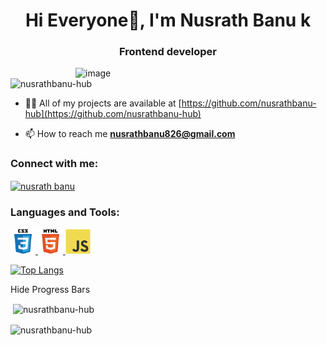 

<!--
**nusrathbanu-hub/nusrathbanu-hub** is a ✨ _special_ ✨ repository because its `README.md` (this file) appears on your GitHub profile.

Here are some ideas to get you started:

- 🔭 I’m currently working on ...
- 🌱 I’m currently learning ...
- 👯 I’m looking to collaborate on ...
- 🤔 I’m looking for help with ...
- 💬 Ask me about ...
- 📫 How to reach me: ...
- 😄 Pronouns: ...
- ⚡ Fun fact: 
-->
<h1 align="center">Hi Everyone👋, I'm Nusrath Banu k</h1>
<h3 align="center">Frontend developer</h3>
<img align="right" alt="image" width="400px" src="https://img.freepik.com/premium-photo/html-system-website-concept_23-2150376770.jpg?size=626&ext=jpg&ga=GA1.1.520765583.1720968783&semt=sph">

<p align="left"> <img src="https://komarev.com/ghpvc/?username=nusrathbanu-hub&label=Profile%20views&color=0e75b6&style=flat" alt="nusrathbanu-hub" /> </p>

- 👨‍💻 All of my projects are available at [https://github.com/nusrathbanu-hub](https://github.com/nusrathbanu-hub)

- 📫 How to reach me **nusrathbanu826@gmail.com**

<h3 align="left">Connect with me:</h3>
<p align="left">
<a href="https://linkedin.com/in/nusrath banu" target="blank"><img align="center" src="https://raw.githubusercontent.com/rahuldkjain/github-profile-readme-generator/master/src/images/icons/Social/linked-in-alt.svg" alt="nusrath banu" height="30" width="40" /></a>
</p>

<h3 align="left">Languages and Tools:</h3>
<p align="left"> <a href="https://www.w3schools.com/css/" target="_blank" rel="noreferrer"> <img src="https://raw.githubusercontent.com/devicons/devicon/master/icons/css3/css3-original-wordmark.svg" alt="css3" width="40" height="40"/> </a> <a href="https://www.w3.org/html/" target="_blank" rel="noreferrer"> <img src="https://raw.githubusercontent.com/devicons/devicon/master/icons/html5/html5-original-wordmark.svg" alt="html5" width="40" height="40"/> </a> <a href="https://developer.mozilla.org/en-US/docs/Web/JavaScript" target="_blank" rel="noreferrer"> <img src="https://raw.githubusercontent.com/devicons/devicon/master/icons/javascript/javascript-original.svg" alt="javascript" width="40" height="40"/> </a> </p>

<!--<p><img align="left" src="https://github-readme-stats.vercel.app/api/top-langs?username=nusrathbanu-hub&show_icons=true&locale=en&layout=compact" alt="nusrathbanu-hub" /></p>-->
[![Top Langs](https://github-readme-stats.vercel.app/api/top-langs/?username=nusrathbanu-hub=pie)](https://github.com/anuraghazra/github-readme-stats)

Hide Progress Bars


<p>&nbsp;<img align="center" src="https://github-readme-stats.vercel.app/api?username=nusrathbanu-hub&show_icons=true&locale=en" alt="nusrathbanu-hub" /></p>

<p><img align="center" src="https://github-readme-streak-stats.herokuapp.com/?user=nusrathbanu-hub&" alt="nusrathbanu-hub" /></p>

